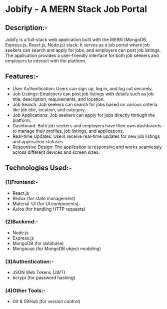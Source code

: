 # Jobify - A MERN Stack Job Portal

## Description:-
Jobify is a full-stack web application built with the MERN (MongoDB, Express.js, React.js, Node.js) stack. 
It serves as a job portal where job seekers can search and apply for jobs, and employers can post job listings.
The application provides a user-friendly interface for both job seekers and employers to interact with the platform.

## Features:-
- User Authentication: Users can sign up, log in, and log out securely.
- Job Listings: Employers can post job listings with details such as job title, description, requirements, and location.
- Job Search: Job seekers can search for jobs based on various criteria like job title, location, and category.
- Job Applications: Job seekers can apply for jobs directly through the platform.
- Dashboard: Both job seekers and employers have their own dashboards to manage their profiles, job listings, and applications.
- Real-time Updates: Users receive real-time updates for new job listings and application statuses.
- Responsive Design: The application is responsive and works seamlessly across different devices and screen sizes.

## Technologies Used:-
### (1)Frontend:-
- React.js
- Redux (for state management)
- Material-UI (for UI components)
- Axios (for handling HTTP requests)
### (2)Backend:-
- Node.js
- Express.js
- MongoDB (for database)
- Mongoose (for MongoDB object modeling)
### (3)Authentication:-
- JSON Web Tokens (JWT)
- bcrypt (for password hashing)
### (4)Other Tools:-
- Git & GitHub (for version control)
